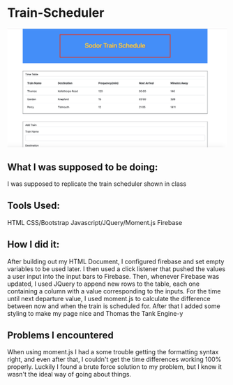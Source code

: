 # Train-Scheduler
![](screen.png)
## What I was supposed to be doing:
I was supposed to replicate the train scheduler shown in class

## Tools Used:
HTML
CSS/Bootstrap
Javascript/JQuery/Moment.js
Firebase

## How I did it:
After building out my HTML Document, I configured firebase and set empty variables to be used later. I then used a click listener that pushed the values a user input into the input bars to Firebase. Then, whenever Firebase was updated, I used JQuery to append new rows to the table, each one containing a column with a value corresponding to the inputs. For the time until next departure value, I used moment.js to calculate the difference between now and when the train is scheduled for. After that I added some styling to make my page nice and Thomas the Tank Engine-y

## Problems I encountered
When using moment.js I had a some trouble getting the formatting syntax right, and even after that, I couldn't get the time differences working 100% properly. Luckily I found a brute force solution to my problem, but I know it wasn't the ideal way of going about things.

